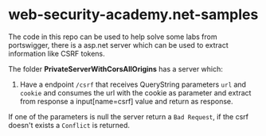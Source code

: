 # web-security-academy.net-samples

The code in this repo can be used to help solve some labs from portswigger, there is a asp.net server which can be used to extract information like CSRF tokens.

The folder **PrivateServerWithCorsAllOrigins** has a server which:

1. Have a endpoint `/csrf` that receives QueryString parameters `url` and `cookie` and consumes the url with the cookie as parameter and extract from response a 
input[name=csrf] value and return as response.

If one of the parameters is null the server return a `Bad Request`, if the csrf doesn't exists a `Conflict` is returned.
